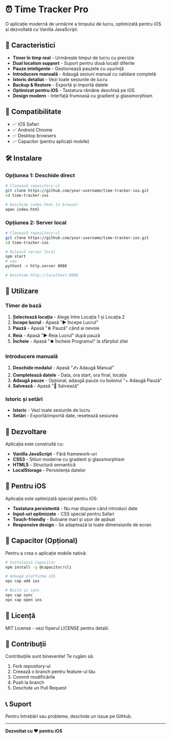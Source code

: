 # ⏰ Time Tracker Pro

O aplicație modernă de urmărire a timpului de lucru, optimizată pentru iOS și dezvoltată cu Vanilla JavaScript.

## 🚀 Caracteristici

- **Timer în timp real** - Urmărește timpul de lucru cu precizie
- **Dual location support** - Suport pentru două locații diferite
- **Pauze inteligente** - Gestionează pauzele cu ușurință
- **Introducere manuală** - Adaugă sesiuni manual cu validare completă
- **Istoric detaliat** - Vezi toate sesiunile de lucru
- **Backup & Restore** - Exportă și importă datele
- **Optimizat pentru iOS** - Tastatura rămâne deschisă pe iOS
- **Design modern** - Interfață frumoasă cu gradient și glassmorphism

## 📱 Compatibilitate

- ✅ iOS Safari
- ✅ Android Chrome
- ✅ Desktop browsers
- ✅ Capacitor (pentru aplicații mobile)

## 🛠️ Instalare

### Opțiunea 1: Deschide direct
```bash
# Clonează repository-ul
git clone https://github.com/your-username/time-tracker-ios.git
cd time-tracker-ios

# Deschide index.html în browser
open index.html
```

### Opțiunea 2: Server local
```bash
# Clonează repository-ul
git clone https://github.com/your-username/time-tracker-ios.git
cd time-tracker-ios

# Rulează server local
npm start
# sau
python3 -m http.server 8080

# Deschide http://localhost:8080
```

## 📖 Utilizare

### Timer de bază
1. **Selectează locația** - Alege între Locația 1 și Locația 2
2. **Începe lucrul** - Apasă "▶️ Începe Lucrul"
3. **Pauză** - Apasă "⏸️ Pauză" când ai nevoie
4. **Reia** - Apasă "▶️ Reia Lucrul" după pauză
5. **Încheie** - Apasă "⏹️ Încheie Programul" la sfârșitul zilei

### Introducere manuală
1. **Deschide modalul** - Apasă "✍️ Adaugă Manual"
2. **Completează datele** - Data, ora start, ora final, locația
3. **Adaugă pauze** - Opțional, adaugă pauze cu butonul "+ Adaugă Pauză"
4. **Salvează** - Apasă "💾 Salvează"

### Istoric și setări
- **Istoric** - Vezi toate sesiunile de lucru
- **Setări** - Exportă/importă date, resetează sesiunea

## 🔧 Dezvoltare

Aplicația este construită cu:
- **Vanilla JavaScript** - Fără framework-uri
- **CSS3** - Stiluri moderne cu gradient și glassmorphism
- **HTML5** - Structură semantică
- **LocalStorage** - Persistența datelor

## 📱 Pentru iOS

Aplicația este optimizată special pentru iOS:
- **Tastatura persistentă** - Nu mai dispare când introduci date
- **Input-uri optimizate** - CSS special pentru Safari
- **Touch-friendly** - Butoane mari și ușor de apăsat
- **Responsive design** - Se adaptează la toate dimensiunile de ecran

## 🚀 Capacitor (Opțional)

Pentru a crea o aplicație mobile nativă:

```bash
# Instalează Capacitor
npm install -g @capacitor/cli

# Adaugă platforma iOS
npx cap add ios

# Build și sync
npx cap sync
npx cap open ios
```

## 📄 Licență

MIT License - vezi fișierul LICENSE pentru detalii.

## 🤝 Contribuții

Contribuțiile sunt binevenite! Te rugăm să:
1. Fork repository-ul
2. Creează o branch pentru feature-ul tău
3. Commit modificările
4. Push la branch
5. Deschide un Pull Request

## 📞 Suport

Pentru întrebări sau probleme, deschide un issue pe GitHub.

---

**Dezvoltat cu ❤️ pentru iOS**